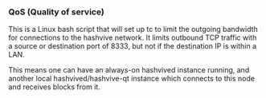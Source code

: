 ### QoS (Quality of service)

This is a Linux bash script that will set up tc to limit the outgoing bandwidth for connections to the hashvive network. It limits outbound TCP traffic with a source or destination port of 8333, but not if the destination IP is within a LAN.

This means one can have an always-on hashvived instance running, and another local hashvived/hashvive-qt instance which connects to this node and receives blocks from it.
